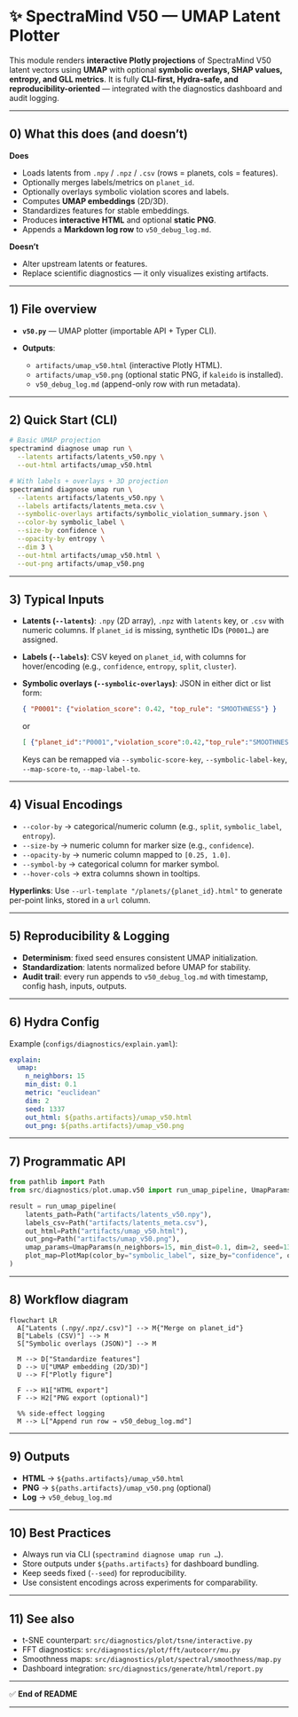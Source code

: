 # ✨ SpectraMind V50 — UMAP Latent Plotter

This module renders **interactive Plotly projections** of SpectraMind V50 latent vectors using **UMAP** with optional **symbolic overlays, SHAP values, entropy, and GLL metrics**.
It is fully **CLI-first, Hydra-safe, and reproducibility-oriented** — integrated with the diagnostics dashboard and audit logging.

---

## 0) What this does (and doesn’t)

**Does**

* Loads latents from `.npy` / `.npz` / `.csv` (rows = planets, cols = features).
* Optionally merges labels/metrics on `planet_id`.
* Optionally overlays symbolic violation scores and labels.
* Computes **UMAP embeddings** (2D/3D).
* Standardizes features for stable embeddings.
* Produces **interactive HTML** and optional **static PNG**.
* Appends a **Markdown log row** to `v50_debug_log.md`.

**Doesn’t**

* Alter upstream latents or features.
* Replace scientific diagnostics — it only visualizes existing artifacts.

---

## 1) File overview

* **`v50.py`** — UMAP plotter (importable API + Typer CLI).
* **Outputs**:

  * `artifacts/umap_v50.html` (interactive Plotly HTML).
  * `artifacts/umap_v50.png` (optional static PNG, if `kaleido` is installed).
  * `v50_debug_log.md` (append-only row with run metadata).

---

## 2) Quick Start (CLI)

```bash
# Basic UMAP projection
spectramind diagnose umap run \
  --latents artifacts/latents_v50.npy \
  --out-html artifacts/umap_v50.html

# With labels + overlays + 3D projection
spectramind diagnose umap run \
  --latents artifacts/latents_v50.npy \
  --labels artifacts/latents_meta.csv \
  --symbolic-overlays artifacts/symbolic_violation_summary.json \
  --color-by symbolic_label \
  --size-by confidence \
  --opacity-by entropy \
  --dim 3 \
  --out-html artifacts/umap_v50.html \
  --out-png artifacts/umap_v50.png
```

---

## 3) Typical Inputs

* **Latents (`--latents`)**:
  `.npy` (2D array), `.npz` with `latents` key, or `.csv` with numeric columns.
  If `planet_id` is missing, synthetic IDs (`P0001…`) are assigned.

* **Labels (`--labels`)**: CSV keyed on `planet_id`, with columns for hover/encoding (e.g., `confidence`, `entropy`, `split`, `cluster`).

* **Symbolic overlays (`--symbolic-overlays`)**: JSON in either dict or list form:

  ```json
  { "P0001": {"violation_score": 0.42, "top_rule": "SMOOTHNESS"} }
  ```

  or

  ```json
  [ {"planet_id":"P0001","violation_score":0.42,"top_rule":"SMOOTHNESS"} ]
  ```

  Keys can be remapped via `--symbolic-score-key`, `--symbolic-label-key`, `--map-score-to`, `--map-label-to`.

---

## 4) Visual Encodings

* `--color-by` → categorical/numeric column (e.g., `split`, `symbolic_label`, `entropy`).
* `--size-by` → numeric column for marker size (e.g., `confidence`).
* `--opacity-by` → numeric column mapped to `[0.25, 1.0]`.
* `--symbol-by` → categorical column for marker symbol.
* `--hover-cols` → extra columns shown in tooltips.

**Hyperlinks**:
Use `--url-template "/planets/{planet_id}.html"` to generate per-point links, stored in a `url` column.

---

## 5) Reproducibility & Logging

* **Determinism**: fixed seed ensures consistent UMAP initialization.
* **Standardization**: latents normalized before UMAP for stability.
* **Audit trail**: every run appends to `v50_debug_log.md` with timestamp, config hash, inputs, outputs.

---

## 6) Hydra Config

Example (`configs/diagnostics/explain.yaml`):

```yaml
explain:
  umap:
    n_neighbors: 15
    min_dist: 0.1
    metric: "euclidean"
    dim: 2
    seed: 1337
    out_html: ${paths.artifacts}/umap_v50.html
    out_png: ${paths.artifacts}/umap_v50.png
```

---

## 7) Programmatic API

```python
from pathlib import Path
from src/diagnostics/plot.umap.v50 import run_umap_pipeline, UmapParams, PlotMap

result = run_umap_pipeline(
    latents_path=Path("artifacts/latents_v50.npy"),
    labels_csv=Path("artifacts/latents_meta.csv"),
    out_html=Path("artifacts/umap_v50.html"),
    out_png=Path("artifacts/umap_v50.png"),
    umap_params=UmapParams(n_neighbors=15, min_dist=0.1, dim=2, seed=1337),
    plot_map=PlotMap(color_by="symbolic_label", size_by="confidence", opacity_by="entropy"),
)
```

---

## 8) Workflow diagram

```mermaid
flowchart LR
  A["Latents (.npy/.npz/.csv)"] --> M{"Merge on planet_id"}
  B["Labels (CSV)"] --> M
  S["Symbolic overlays (JSON)"] --> M

  M --> D["Standardize features"]
  D --> U["UMAP embedding (2D/3D)"]
  U --> F["Plotly figure"]

  F --> H1["HTML export"]
  F --> H2["PNG export (optional)"]

  %% side-effect logging
  M --> L["Append run row → v50_debug_log.md"]
```

---

## 9) Outputs

* **HTML** → `${paths.artifacts}/umap_v50.html`
* **PNG** → `${paths.artifacts}/umap_v50.png` (optional)
* **Log** → `v50_debug_log.md`

---

## 10) Best Practices

* Always run via CLI (`spectramind diagnose umap run …`).
* Store outputs under `${paths.artifacts}` for dashboard bundling.
* Keep seeds fixed (`--seed`) for reproducibility.
* Use consistent encodings across experiments for comparability.

---

## 11) See also

* t-SNE counterpart: `src/diagnostics/plot/tsne/interactive.py`
* FFT diagnostics: `src/diagnostics/plot/fft/autocorr/mu.py`
* Smoothness maps: `src/diagnostics/plot/spectral/smoothness/map.py`
* Dashboard integration: `src/diagnostics/generate/html/report.py`

---

✅ **End of README**

---
